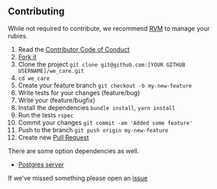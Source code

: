 ## Contributing ##

While not required to contribute, we recommend [RVM](https://rvm.io/) to manage your rubies.

1. Read the [Contributor Code of Conduct](https://github.com/joshsoftware/we_care/blob/main/CODE_OF_CONDUCT.md)
2. [Fork it](https://help.github.com/articles/about-forks/)
3. Clone the project `git clone git@github.com:[YOUR GITHUB USERNAME]/we_care.git`
4. `cd we_care`
5. Create your feature branch `git checkout -b my-new-feature`
6. Write tests for your changes (feature/bug)
7. Write your (feature/bugfix)
8. Install the dependencies `bundle install`, `yarn install`
9. Run the tests `rspec`
10. Commit your changes `git commit -am 'Added some feature'`
11. Push to the branch `git push origin my-new-feature`
12. Create new [Pull Request](https://help.github.com/articles/creating-a-pull-request/)

There are some option dependencies as well.

- [Postgres server](https://www.postgresql.org/download/)

If we've missed something please open an [issue](https://github.com/joshsoftware/we_care/issues/new)
